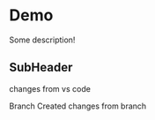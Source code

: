 # Demo


Some description!

## SubHeader



changes from vs code


Branch Created changes from branch